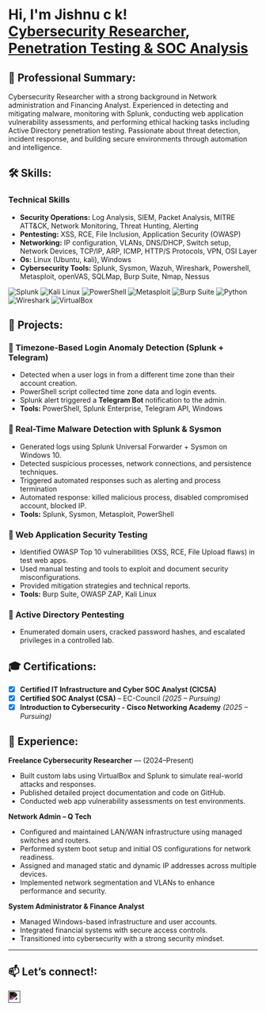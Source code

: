 
<h1>Hi, I'm Jishnu c k! <br/><a href="https://github.com/CKJISHNUSAN">Cybersecurity Researcher</a>, <a href="www.linkedin.com/in/ckjishnusan"> Penetration Testing & SOC Analysis</a></h1>

<h2> 👤 Professional Summary:</h2>
Cybersecurity Researcher with a strong background in Network administration and Financing Analyst. Experienced in detecting and mitigating malware, monitoring with Splunk, conducting web application vulnerability assessments, and performing ethical hacking tasks including Active Directory penetration testing. Passionate about threat detection, incident response, and building secure environments through automation and intelligence.
 
<h2> 🛠️ Skills:</h2>

### Technical Skills
- **Security Operations:** Log Analysis, SIEM, Packet Analysis, MITRE ATT&CK, Network Monitoring, Threat Hunting, Alerting
- **Pentesting:** XSS, RCE, File Inclusion, Application Security (OWASP)
- **Networking:** IP configuration, VLANs, DNS/DHCP, Switch setup, Network Devices, TCP/IP, ARP, ICMP, HTTP/S Protocols, VPN, OSI Layer
- **Os:** Linux (Ubuntu, kali), Windows
- **Cybersecurity Tools:** Splunk, Sysmon, Wazuh, Wireshark, Powershell, Metasploit, openVAS, SQLMap, Burp Suite, Nmap, Nessus

![Splunk](https://img.shields.io/badge/-Splunk-000000?logo=splunk&logoColor=white)
![Kali Linux](https://img.shields.io/badge/-Kali%20Linux-557C94?logo=linux&logoColor=white)
![PowerShell](https://img.shields.io/badge/-PowerShell-5391FE?logo=powershell&logoColor=white)
![Metasploit](https://img.shields.io/badge/-Metasploit-black?logo=metasploit&logoColor=white)
![Burp Suite](https://img.shields.io/badge/-Burp%20Suite-orange?logo=burpsuite&logoColor=white)
![Python](https://img.shields.io/badge/-Python-3776AB?logo=python&logoColor=white)
![Wireshark](https://img.shields.io/badge/-Wireshark-1679A7?logo=wireshark&logoColor=white)
![VirtualBox](https://img.shields.io/badge/-VirtualBox-183A61?logo=virtualbox&logoColor=white)

<h2>🚀 Projects:</h2>

### 🔸 Timezone-Based Login Anomaly Detection (Splunk + Telegram)
- Detected when a user logs in from a different time zone than their account creation.
- PowerShell script collected time zone data and login events.
- Splunk alert triggered a **Telegram Bot** notification to the admin.
- **Tools:** PowerShell, Splunk Enterprise, Telegram API, Windows

### 🔸 Real-Time Malware Detection with Splunk & Sysmon
- Generated logs using Splunk Universal Forwarder + Sysmon on Windows 10.
- Detected suspicious processes, network connections, and persistence techniques.
- Triggered automated responses such as alerting and process termination
- Automated response: killed malicious process, disabled compromised account, blocked IP.
- **Tools:** Splunk, Sysmon, Metasploit, PowerShell

### 🔸 Web Application Security Testing
- Identified OWASP Top 10 vulnerabilities (XSS, RCE, File Upload flaws) in test web apps.
- Used manual testing and tools to exploit and document security misconfigurations.
- Provided mitigation strategies and technical reports.
- **Tools:** Burp Suite, OWASP ZAP, Kali Linux

### 🔸 Active Directory Pentesting
- Enumerated domain users, cracked password hashes, and escalated privileges in a controlled lab.

<h2>🎓 Certifications:</h2>

- [x] **Certified IT Infrastructure and Cyber SOC Analyst (CICSA)**
- [x] **Certified SOC Analyst (CSA)** – EC-Council *(2025 – Pursuing)* 
- [x] **Introduction to Cybersecurity - Cisco Networking Academy** *(2025 – Pursuing)*

<h2>💼 Experience:</h2>

**Freelance Cybersecurity Researcher** — (2024–Present)  
- Built custom labs using VirtualBox and Splunk to simulate real-world attacks and responses.  
- Published detailed project documentation and code on GitHub.  
- Conducted web app vulnerability assessments on test environments.

**Network Admin – Q Tech**  
- Configured and maintained LAN/WAN infrastructure using managed switches and routers.
- Performed system boot setup and initial OS configurations for network readiness.
- Assigned and managed static and dynamic IP addresses across multiple devices.
- Implemented network segmentation and VLANs to enhance performance and security.

**System Administrator & Finance Analyst**  
- Managed Windows-based infrastructure and user accounts.  
- Integrated financial systems with secure access controls.  
- Transitioned into cybersecurity with a strong security mindset.

---

<h2>📫 Let’s connect!:</h2>

<a href="https://www.linkedin.com/in/ckjishnusan" target="_blank">
<img align="left" alt="LinkedIn - ckjishnusan" width="24px" style="filter: invert(100%);" src="https://cdn.jsdelivr.net/npm/simple-icons@v9/icons/linkedin.svg" />
</a>

<!--

<!--
**CKJISHNUSAN/CKJISHNUSAN** is a ✨ _special_ ✨ repository because its `README.md` (this file) appears on your GitHub profile.

Here are some ideas to get you started:

- 🔭 I’m currently working on ...
- 🌱 I’m currently learning ...
- 👯 I’m looking to collaborate on ...
- 🤔 I’m looking for help with ...
- 💬 Ask me about ...
- 📫 How to reach me: ...
- 😄 Pronouns: ...
- ⚡ Fun fact: ...
-->
